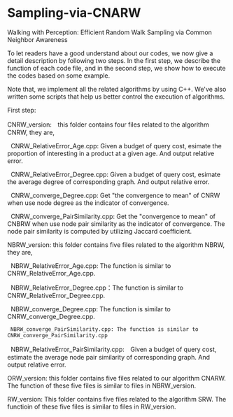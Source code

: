 # Sampling-via-CNARW
Walking with Perception: Efficient Random Walk Sampling via Common Neighbor Awareness

To let readers have a good understand about our codes, we now give a detail description by following two steps. In the first step, we describe the function of each code file, and in the second step, we show how to execute the codes based on some example.

Note that, we implement all the related algorithms by using C++. We've also written some scripts that help us better control the execution of algorithms.

First step:

CNRW_version:　this folder contains four files related to the algorithm CNRW, they are,
    
     CNRW_RelativeError_Age.cpp: Given a budget of query cost, esimate the proportion of interesting in a product at a given age. And output relative error.
       
     CNRW_RelativeError_Degree.cpp: Given a budget of query cost, esimate the average degree of corresponding graph. And output relative error.
       
     CNRW_converge_Degree.cpp: Get "the convergence to mean" of CNRW when use node degree as the indicator of convergence.
       
     CNRW_converge_PairSimilarity.cpp: Get the "convergence to mean" of CNBRW when use node pair similarity as the indicator of convergence. The node pair similarity is computed by utilizing Jaccard coefficient.
   
NBRW_version: this folder contains five files related to the algorithm NBRW, they are,
        
     NBRW_RelativeError_Age.cpp: The function is similar to CNRW_RelativeError_Age.cpp.
        
     NBRW_RelativeError_Degree.cpp：The function is similar to CNRW_RelativeError_Degree.cpp.
   
     NBRW_converge_Degree.cpp: The function is similar to CNRW_converge_Degree.cpp.
     
     NBRW_converge_PairSimilarity.cpp: The function is similar to CNRW_converge_PairSimilarity.cpp
        
     NBRW_RelativeError_PairSimilarity.cpp:　Given a budget of query cost, estimate the average node pair similarity of corresponding graph. And output relative error.
   
 ORW_version: this folder contains five files related to our algorithm CNARW. The function of these five files is similar to files in NBRW_version.

 RW_version: This folder contains five files related to the algorithm SRW. The functioin of these five files is similar to files in RW_version.
       
